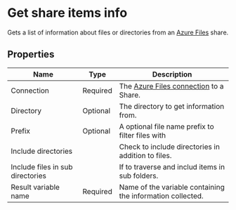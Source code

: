 # Get share items info

Gets a list of information about files or directories from an [Azure Files](https://azure.microsoft.com/en-us/products/storage/files) share.


## Properties

| Name             | Type      |Description                                             |
|------------------|-----------|--------------------------------------------------------|
| Connection       | Required  | The [Azure Files connection](./connecting-to-azure-files.md) to a Share. |
| Directory | Optional | The directory to get information from. |
| Prefix    | Optional |   A optional file name prefix  to filter files with |
| Include directories |  | Check to include directories in addition to files. |
| Include files in sub directories | | If to traverse and includ items in sub folders. |
| Result variable name | Required | Name of the variable containing the information collected. | 
